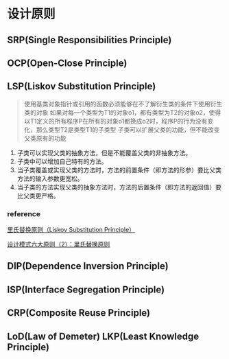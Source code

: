 # 设计原则

## SRP(Single Responsibilities Principle)

## OCP(Open-Close Principle)

## LSP(Liskov Substitution Principle)

> 使用基类对象指针或引用的函数必须能够在不了解衍生类的条件下使用衍生类的对象
如果对每一个类型为T1的对象o1，都有类型为T2的对象o2，使得以T1定义的所有程序P在所有的对象o1都换成o2时，程序P的行为没有变化，那么类型T2是类型T1的子类型
子类可以扩展父类的功能，但不能改变父类原有的功能

1. 子类可以实现父类的抽象方法，但是不能覆盖父类的非抽象方法。
2. 子类中可以增加自己特有的方法。
3. 当子类覆盖或实现父类的方法时，方法的前置条件（即方法的形参）要比父类方法的输入参数更宽松。
4. 当子类的方法实现父类的抽象方法时，方法的后置条件（即方法的返回值）要比父类更严格。

### reference

[里氏替换原则（Liskov Substitution Principle）](http://www.cnblogs.com/gaochundong/p/liskov_substitution_principle.html)

[设计模式六大原则（2）：里氏替换原则](http://www.cnblogs.com/hellojava/archive/2013/03/15/2960905.html)

## DIP(Dependence Inversion Principle)

## ISP(Interface Segregation Principle)

## CRP(Composite Reuse Principle)

## LoD(Law of Demeter) LKP(Least Knowledge Principle)
